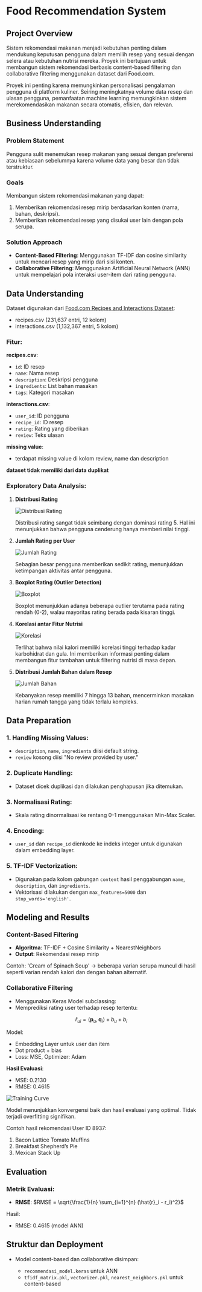 # Food Recommendation System

## Project Overview

Sistem rekomendasi makanan menjadi kebutuhan penting dalam mendukung keputusan pengguna dalam memilih resep yang sesuai dengan selera atau kebutuhan nutrisi mereka. Proyek ini bertujuan untuk membangun sistem rekomendasi berbasis content-based filtering dan collaborative filtering menggunakan dataset dari Food.com.

Proyek ini penting karena memungkinkan personalisasi pengalaman pengguna di platform kuliner. Seiring meningkatnya volume data resep dan ulasan pengguna, pemanfaatan machine learning memungkinkan sistem merekomendasikan makanan secara otomatis, efisien, dan relevan.

## Business Understanding

### Problem Statement

Pengguna sulit menemukan resep makanan yang sesuai dengan preferensi atau kebiasaan sebelumnya karena volume data yang besar dan tidak terstruktur.

### Goals

Membangun sistem rekomendasi makanan yang dapat:

1. Memberikan rekomendasi resep mirip berdasarkan konten (nama, bahan, deskripsi).
2. Memberikan rekomendasi resep yang disukai user lain dengan pola serupa.

### Solution Approach

* **Content-Based Filtering**: Menggunakan TF-IDF dan cosine similarity untuk mencari resep yang mirip dari sisi konten.
* **Collaborative Filtering**: Menggunakan Artificial Neural Network (ANN) untuk mempelajari pola interaksi user-item dari rating pengguna.

## Data Understanding

Dataset digunakan dari [Food.com Recipes and Interactions Dataset](https://www.kaggle.com/datasets/shuyangli94/food-com-recipes-and-user-interactions):

* recipes.csv (231,637 entri, 12 kolom)
* interactions.csv (1,132,367 entri, 5 kolom)

### Fitur:

**recipes.csv**:

* `id`: ID resep
* `name`: Nama resep
* `description`: Deskripsi pengguna
* `ingredients`: List bahan masakan
* `tags`: Kategori masakan

**interactions.csv**:

* `user_id`: ID pengguna
* `recipe_id`: ID resep
* `rating`: Rating yang diberikan
* `review`: Teks ulasan

**missing value**:
* terdapat missing value di kolom review, name dan description

**dataset tidak memiliki dari data duplikat**

### Exploratory Data Analysis:

1. **Distribusi Rating**

   ![Distribusi Rating](img/dis_rating.png)

   Distribusi rating sangat tidak seimbang dengan dominasi rating 5. Hal ini menunjukkan bahwa pengguna cenderung hanya memberi nilai tinggi.

2. **Jumlah Rating per User**

   ![Jumlah Rating](img/jumlah_rating.png)

   Sebagian besar pengguna memberikan sedikit rating, menunjukkan ketimpangan aktivitas antar pengguna.

3. **Boxplot Rating (Outlier Detection)**

   ![Boxplot](img/boxplot.png)

   Boxplot menunjukkan adanya beberapa outlier terutama pada rating rendah (0-2), walau mayoritas rating berada pada kisaran tinggi.

4. **Korelasi antar Fitur Nutrisi**

   ![Korelasi](img/kor.png)

   Terlihat bahwa nilai kalori memiliki korelasi tinggi terhadap kadar karbohidrat dan gula. Ini memberikan informasi penting dalam membangun fitur tambahan untuk filtering nutrisi di masa depan.

5. **Distribusi Jumlah Bahan dalam Resep**

   ![Jumlah Bahan](img/dis_bahan_resep.png)

   Kebanyakan resep memiliki 7 hingga 13 bahan, mencerminkan masakan harian rumah tangga yang tidak terlalu kompleks.

## Data Preparation

### 1. Handling Missing Values:

* `description`, `name`, `ingredients` diisi default string.
* `review` kosong diisi "No review provided by user."

### 2. Duplicate Handling:

* Dataset dicek duplikasi dan dilakukan penghapusan jika ditemukan.

### 3. Normalisasi Rating:

* Skala rating dinormalisasi ke rentang 0–1 menggunakan Min-Max Scaler.

### 4. Encoding:

* `user_id` dan `recipe_id` dienkode ke indeks integer untuk digunakan dalam embedding layer.

### 5. TF-IDF Vectorization:

* Digunakan pada kolom gabungan `content` hasil penggabungan `name`, `description`, dan `ingredients`.
* Vektorisasi dilakukan dengan `max_features=5000` dan `stop_words='english'`.

## Modeling and Results

### Content-Based Filtering

* **Algoritma**: TF-IDF + Cosine Similarity + NearestNeighbors
* **Output**: Rekomendasi resep mirip

Contoh: 'Cream of Spinach Soup' → beberapa varian serupa muncul di hasil seperti varian rendah kalori dan dengan bahan alternatif.

### Collaborative Filtering

* Menggunakan Keras Model subclassing:
* Memprediksi rating user terhadap resep tertentu:

$$
\hat{r}_{ui} = \langle \mathbf{p}_u, \mathbf{q}_i \rangle + b_u + b_i
$$

Model:

* Embedding Layer untuk user dan item
* Dot product + bias
* Loss: MSE, Optimizer: Adam

**Hasil Evaluasi**:

* MSE: 0.2130
* RMSE: 0.4615

![Training Curve](img/plot.png)

Model menunjukkan konvergensi baik dan hasil evaluasi yang optimal. Tidak terjadi overfitting signifikan.

Contoh hasil rekomendasi User ID 8937:

1. Bacon Lattice Tomato Muffins
2. Breakfast Shepherd’s Pie
3. Mexican Stack Up

## Evaluation

### Metrik Evaluasi:

* **RMSE**: $RMSE = \sqrt{\frac{1}{n} \sum_{i=1}^{n} (\hat{r}_i - r_i)^2}$

Hasil:

* RMSE: 0.4615 (model ANN)

## Struktur dan Deployment

* Model content-based dan collaborative disimpan:

  * `recommendasi_model.keras` untuk ANN
  * `tfidf_matrix.pkl`, `vectorizer.pkl`, `nearest_neighbors.pkl` untuk content-based

